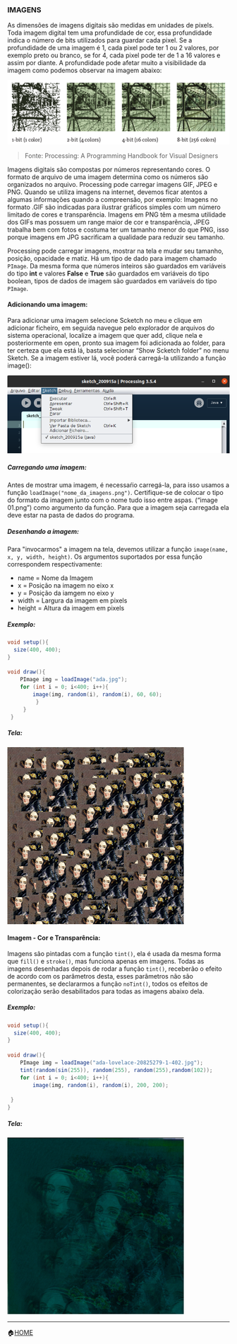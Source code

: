 ### IMAGENS
As dimensões de imagens digitais são medidas em unidades de pixels. Toda imagem digital tem uma profundidade de cor, essa profundidade indica o número de bits utilizados para guardar cada pixel. Se a profundidade de uma imagem é 1, cada pixel pode ter 1 ou 2 valores, por exemplo preto ou branco, se for 4, cada pixel pode ter de 1 a 16 valores e assim por diante. A profundidade pode afetar muito a visibilidade da imagem como podemos observar na imagem abaixo:

![Cores](https://github.com/Evaldo-comp/Processing/blob/master/Java/Exemplos/Imagens/colodepths.png)

>Fonte: Processing: A Programming Handbook for Visual Designers

Imagens digitais são compostas por números representando cores. O formato de arquivo  de uma imagem determina como os números são organizados no arquivo. Processing pode carregar imagens GIF, JPEG e PNG. Quando se utiliza imagens na internet, devemos ficar atentos a algumas informações quando a compreensão, por exemplo: Imagens no formato .GIF são indicadas para ilustrar gráficos simples com um número limitado de cores e transparência. Imagens em PNG têm a mesma utilidade dos GIFs mas possuem um range maior de cor e transparência, JPEG trabalha bem com fotos e costuma ter um tamanho menor do que PNG, isso porque imagens em JPG sacrificam a qualidade  para reduzir seu tamanho.

Processing pode carregar imagens, mostrar na tela e mudar seu tamanho, posição, opacidade e matiz. Há um tipo de dado para imagem chamado ```PImage```. Da mesma forma que números inteiros são guardados em variáveis do tipo **int** e valores  **False** e **True** são guardados em variáveis do tipo boolean, tipos de dados de imagem são guardados em variáveis do tipo ```PImage```.

#### Adicionando uma imagem:

Para adicionar uma imagem selecione Scketch no meu e clique em adicionar ficheiro, em seguida navegue pelo explorador de arquivos do sistema operacional, localize a imagem que quer add,  clique nela e posteriormente em open, pronto sua imagem foi adicionada ao folder, para ter certeza que ela está lá, basta  selecionar “Show Scketch folder” no menu Sketch.  Se a imagem estiver lá, você poderá carregá-la utilizando a função image():

![Adicionando imagens](https://github.com/Evaldo-comp/Processing/blob/master/Java/Exemplos/Imagens/addimg.png)


##### Carregando uma imagem:

Antes de mostrar uma imagem, é necessaŕio carregá-la, para isso usamos a função ```loadImage("nome_da_imagens.png")```. Certifique-se de colocar o tipo do formato da imagem junto com o nome  tudo isso entre aspas. (“image 01.png”) como argumento da função. Para que a imagem seja carregada ela deve estar na pasta de dados do programa.

##### Desenhando a imagem:

Para "invocarmos" a imagem na tela, devemos utilizar a função ```image(name, x, y, width, height)```. Os argumentos suportados por essa função correspondem respectivamente:

 - name = Nome da Imagem
 - x = Posição na imagem no eixo x
 - y = Posição da iamgem no eixo y
 - width = Largura da imagem em pixels
 - height = Altura da imagem em pixels
 
##### Exemplo:
```java
void setup(){
  size(400, 400);
}

void draw(){
    PImage img = loadImage("ada.jpg");
    for (int i = 0; i<400; i++){
        image(img, random(i), random(i), 60, 60);
         }
     }
 }
```
##### Tela:

![img](https://github.com/Evaldo-comp/Processing/blob/master/Java/Exemplos/Imagens/img01_Ada/img01.png)

#### Imagem -  Cor e Transparência:

Imagens são pintadas com a função ```tint()```, ela é usada da mesma forma que ```fill()``` e ```stroke()```, mas funciona apenas em imagens.
Todas as imagens desenhadas depois de rodar a função ```tint()```, receberão o efeito de acordo com os parâmetros desta, esses parâmetros não são permanentes, se declararmos a função ```noTint()```, todos os efeitos de colorização serão desabilitados para todas as imagens abaixo dela.

##### Exemplo:
```java
void setup(){
  size(400, 400);
}

void draw(){
    PImage img = loadImage("ada-lovelace-20825279-1-402.jpg");
    tint(random(sin(255)), random(255), random(255),random(102));
    for (int i = 0; i<400; i++){
        image(img, random(i), random(i), 200, 200);
        
 }
}

```

##### Tela:

![imagem 2](https://github.com/Evaldo-comp/Processing/blob/master/Java/Exemplos/Imagens/img2_Ada/Captura%20de%20tela%20de%202020-09-15%2001-05-45.png)

_____

:house:[HOME](https://github.com/Evaldo-comp/Processing)










